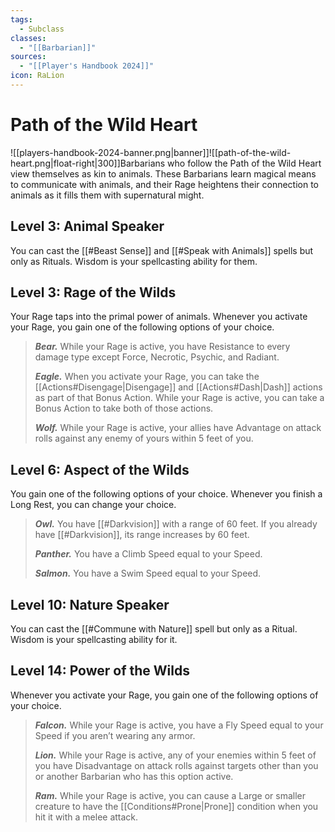 ```yaml
---
tags:
  - Subclass
classes:
  - "[[Barbarian]]"
sources:
  - "[[Player's Handbook 2024]]"
icon: RaLion
---
```


# Path of the Wild Heart

![[players-handbook-2024-banner.png|banner]]![[path-of-the-wild-heart.png|float-right|300]]Barbarians who follow the Path of the Wild Heart view themselves as kin to animals. These Barbarians learn magical means to communicate with animals, and their Rage heightens their connection to animals as it fills them with supernatural might.

## Level 3: Animal Speaker

You can cast the [[#Beast Sense]] and [[#Speak with Animals]] spells but only as Rituals. Wisdom is your spellcasting ability for them.

## Level 3: Rage of the Wilds

Your Rage taps into the primal power of animals. Whenever you activate your Rage, you gain one of the following options of your choice.

>**_Bear._** While your Rage is active, you have Resistance to every damage type except Force, Necrotic, Psychic, and Radiant.
>
>**_Eagle._** When you activate your Rage, you can take the [[Actions#Disengage\|Disengage]] and [[Actions#Dash\|Dash]] actions as part of that Bonus Action. While your Rage is active, you can take a Bonus Action to take both of those actions.
>
>**_Wolf._** While your Rage is active, your allies have Advantage on attack rolls against any enemy of yours within 5 feet of you.

## Level 6: Aspect of the Wilds

You gain one of the following options of your choice. Whenever you finish a Long Rest, you can change your choice.

>**_Owl._** You have [[#Darkvision]] with a range of 60 feet. If you already have [[#Darkvision]], its range increases by 60 feet.
>
>**_Panther._** You have a Climb Speed equal to your Speed.
>
>**_Salmon._** You have a Swim Speed equal to your Speed.

## Level 10: Nature Speaker

You can cast the [[#Commune with Nature]] spell but only as a Ritual. Wisdom is your spellcasting ability for it.

## Level 14: Power of the Wilds

Whenever you activate your Rage, you gain one of the following options of your choice.

>**_Falcon._** While your Rage is active, you have a Fly Speed equal to your Speed if you aren’t wearing any armor.
>
>**_Lion._** While your Rage is active, any of your enemies within 5 feet of you have Disadvantage on attack rolls against targets other than you or another Barbarian who has this option active.
>
>**_Ram._** While your Rage is active, you can cause a Large or smaller creature to have the [[Conditions#Prone\|Prone]] condition when you hit it with a melee attack.
